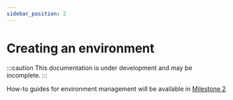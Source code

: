 ```yaml
---
sidebar_position: 2
---
```


# Creating an environment

:::caution
This documentation is under development and may be incomplete.
:::

How-to guides for environment management will be available in [Milestone 2](/docs/reference/development_roadmap/#milestone-2)